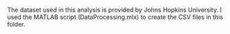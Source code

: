 The dataset used in this analysis is provided by Johns Hopkins University. I used the MATLAB script (DataProcessing.mlx) to create the CSV files in this folder.
